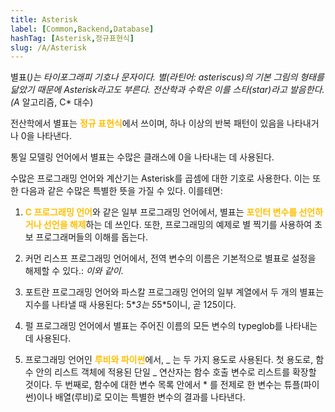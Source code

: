 ```yaml
---
title: Asterisk
label: [Common,Backend,Database]
hashTag: [Asterisk,정규표현식]
slug: /A/Asterisk
---
```

별표(_)는 타이포그래피 기호나 문자이다. 별(라틴어: asteriscus)의 기본 그림의 형태를 닮았기 때문에 Asterisk라고도 부른다. 전산학과 수학은 이를 스타(star)라고 발음한다. (A_ 알고리즘, C\* 대수)

전산학에서 별표는 <span style="color:#FFBF00; font-weight:bold;">정규 표현식</span>에서 쓰이며, 하나 이상의 반복 패턴이 있음을 나타내거나 0을 나타낸다.

통일 모델링 언어에서 별표는 수많은 클래스에 0을 나타내는 데 사용된다.

수많은 프로그래밍 언어와 계산기는 Asterisk를 곱셈에 대한 기호로 사용한다. 이는 또한 다음과 같은 수많은 특별한 뜻을 가질 수 있다. 이를테면:

1. <span style="color:#FFBF00; font-weight:bold;">C 프로그래밍 언어</span>와 같은 일부 프로그래밍 언어에서, 별표는 <span style="color:#FFBF00; font-weight:bold;">포인터 변수를 선언하거나 선언을 해제</span>하는 데 쓰인다. 또한, 프로그래밍의 예제로 별 찍기를 사용하여 초보 프로그래머들의 이해를 돕는다.

2. 커먼 리스프 프로그래밍 언어에서, 전역 변수의 이름은 기본적으로 별표로 설정을 해제할 수 있다.: _이와 같이_.

3. 포트란 프로그래밍 언어와 파스칼 프로그래밍 언어의 일부 계열에서 두 개의 별표는 지수를 나타낼 때 사용된다: 5\**3는 5*5\*5이니, 곧 125이다.

4. 펄 프로그래밍 언어에서 별표는 주어진 이름의 모든 변수의 typeglob를 나타내는 데 사용된다.

5. 프로그래밍 언어인 <span style="color:#FFBF00; font-weight:bold;">루비와 파이썬</span>에서, _ 는 두 가지 용도로 사용된다. 첫 용도로, 함수 안의 리스트 객체에 적용된 단일 _ 연산자는 함수 호출 변수로 리스트를 확장할 것이다. 두 번째로, 함수에 대한 변수 목록 안에서 \* 를 전제로 한 변수는 튜플(파이썬)이나 배열(루비)로 모이는 특별한 변수의 결과를 나타낸다.
